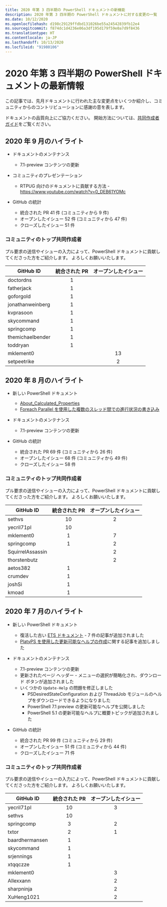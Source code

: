 ```yaml
---
title: 2020 年第 3 四半期の PowerShell ドキュメントの新機能
description: 2020 年第 3 四半期の PowerShell ドキュメントに対する変更の一覧
ms.date: 10/12/2020
ms.openlocfilehash: d198c29129ffdbd131026be55a24542839fb12e4
ms.sourcegitcommit: f874dc1d4236e06a3df195d179f59e0a7d9f8436
ms.translationtype: HT
ms.contentlocale: ja-JP
ms.lasthandoff: 10/13/2020
ms.locfileid: "91980106"
---
```

# <a name="whats-new-in-powershell-docs-for-2020-q3"></a>2020 年第 3 四半期の PowerShell ドキュメントの最新情報

この記事では、先月ドキュメントに行われた主な変更点をいくつか紹介し、コミュニティからのコントリビューションに感謝の意を表します。

ドキュメントの品質向上にご協力ください。 開始方法については、[共同作成者ガイド][contrib]をご覧ください。


## <a name="2020-september-highlights"></a>2020 年 9 月のハイライト

- ドキュメントのメンテナンス
  - 7\.1-preview コンテンツの更新

- コミュニティのプレゼンテーション
  - RTPUG 向けのドキュメントに貢献する方法 - https://www.youtube.com/watch?v=0_DEB61YOMc

- GitHub の統計
  - 統合された PR 41 件 (コミュニティから 9 件)
  - オープンしたイシュー 52 件 (コミュニティから 47 件)
  - クローズしたイシュー 51 件

### <a name="top-community-contributors"></a>コミュニティのトップ共同作成者

プル要求の送信やイシューの入力によって、PowerShell ドキュメントに貢献してくださった方をご紹介します。 よろしくお願いいたします。

|    GitHub ID     | 統合された PR | オープンしたイシュー |
| ---------------- | :--------: | :-----------: |
| doctordns        |     1      |               |
| fatherjack       |     1      |               |
| goforgold        |     1      |               |
| jonathanweinberg |     1      |               |
| kvprasoon        |     1      |               |
| skycommand       |     1      |               |
| springcomp       |     1      |               |
| themichaelbender |     1      |               |
| toddryan         |     1      |               |
| mklement0        |            |      13       |
| setpeetrike      |            |       2       |

## <a name="2020-august-highlights"></a>2020 年 8 月のハイライト

- 新しい PowerShell ドキュメント
  - [About_Calculated_Properties](/powershell/module/microsoft.powershell.core/about/about_calculated_properties)
  - [Foreach Parallel を使用した複数のスレッド間での進行状況の書き込み](/powershell/scripting/learn/deep-dives/write-progress-across-multiple-threads)
- ドキュメントのメンテナンス
  - 7\.1-preview コンテンツの更新

- GitHub の統計
  - 統合された PR 69 件 (コミュニティから 26 件)
  - オープンしたイシュー 68 件 (コミュニティから 49 件)
  - クローズしたイシュー 58 件

### <a name="top-community-contributors"></a>コミュニティのトップ共同作成者

プル要求の送信やイシューの入力によって、PowerShell ドキュメントに貢献してくださった方をご紹介します。 よろしくお願いいたします。

|    GitHub ID     | 統合された PR | オープンしたイシュー |
| ---------------- | :--------: | :-----------: |
| sethvs           |     10     |       2       |
| yecril71pl       |     10     |               |
| mklement0        |     1      |       7       |
| springcomp       |     1      |       2       |
| SquirrelAssassin |            |       2       |
| thorstenbutz     |            |       2       |
| aetos382         |     1      |               |
| crumdev          |     1      |               |
| joshSi           |     1      |               |
| kmoad            |     1      |               |

## <a name="2020-july-highlights"></a>2020 年 7 月のハイライト

- 新しい PowerShell ドキュメント
  - 復活した古い [ETS ドキュメント](/powershell/scripting/developer/ets/overview) - 7 件の記事が追加されました
  - [PlatyPS を使用した更新可能なヘルプの作成](/powershell/scripting/dev-cross-plat/create-help-using-platyps)に関する記事を追加しました
- ドキュメントのメンテナンス
  - 7\.1-preview コンテンツの更新
  - 更新されたページ ヘッダー - メニューの選択が簡略化され、ダウンロード ボタンが追加されました
  - いくつかの `Update-Help` の問題を修正しました
    - PSDesiredStateConfiguration および ThreadJob モジュールのヘルプをダウンロードできるようになりました
    - PowerShell 7.1 preview の更新可能なヘルプを公開しました
    - PowerShell 5.1 の更新可能なヘルプに概要トピックが追加されました

- GitHub の統計
  - 統合された PR 99 件 (コミュニティから 29 件)
  - オープンしたイシュー 51 件 (コミュニティから 44 件)
  - クローズしたイシュー 71 件

### <a name="top-community-contributors"></a>コミュニティのトップ共同作成者

プル要求の送信やイシューの入力によって、PowerShell ドキュメントに貢献してくださった方をご紹介します。 よろしくお願いいたします。

|   GitHub ID    | 統合された PR | オープンしたイシュー |
| -------------- | :--------: | :-----------: |
| yecril71pl     |     10     |       3       |
| sethvs         |     10     |               |
| springcomp     |     3      |       2       |
| txtor          |     2      |       1       |
| baardhermansen |     1      |               |
| skycommand     |     1      |               |
| srjennings     |     1      |               |
| xtqqczze       |     1      |               |
| mklement0      |            |       3       |
| Allexxann      |            |       2       |
| sharpninja     |            |       2       |
| XuHeng1021     |            |       2       |

<!-- Link references -->
[contrib]: contributing/overview.md

